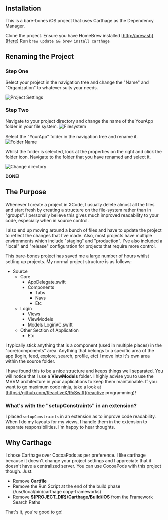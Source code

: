 ## Installation
This is a bare-bones iOS project that uses Carthage as the Dependency Manager.

Clone the project.
Ensure you have HomeBrew installed [http://brew.sh](Here)
Run ```brew update && brew install carthage```

## Renaming the Project

### Step One
Select your project in the navigation tree and change the "Name" and "Organization"
to whatever suits your needs.

![Project Settings](http://i.imgur.com/LrF2hyU.png)

### Step Two
Navigate to your project directory and change the name of the YourApp folder in
your file system.
![Filesystem](http://i.imgur.com/HUQ3LNI.png)

Select the "YourApp" folder in the navigation tree and rename it.
![Folder Name](http://i.imgur.com/wTuLTwZ.png)

Whilst the folder is selected, look at the properties on the right and click the
folder icon. Navigate to the folder that you have renamed and select it.

![Change directory](http://i.imgur.com/gqxRlm2.png)

**DONE!**


## The Purpose
Whenever I create a project in XCode, I usually delete almost all the files and
start fresh by creating a structure on the file-system rather than in "groups".
I personally believe this gives much improved readability to your code, especially
when in source control.

I also end up moving around a bunch of files and have to update the project to
reflect the changes that I've made. Also, most projects have multiple environments
which include "staging" and "production". I've also included a "local" and "release"
configuration for projects that require more control.

This bare-bones project has saved me a large number of hours whilst setting up
projects. My normal project structure is as follows:

- Source
  - Core
    - AppDelegate.swift
    - Components
      - Tabs
      - Navs
      - Etc
  - Login
    - Views
    - ViewModels
    - Models
    LoginVC.swift
  - Other Section of Application
    - Etc

I typically stick anything that is a component (used in multiple places) in the
"core/components" area. Anything that belongs to a specific area of the app
(login, feed, explore, search, profile, etc) I move into it's own area within the
source folder.

I have found this to be a nice structure and keeps things well separated. You will
notice that I use a **ViewModels** folder. I highly advise you to use the MVVM
architecture in your applications to keep them maintainable. If you want to go
maximum code ninja, take a look at [https://github.com/ReactiveX/RxSwift](reactive programming)!


### What's with the "setupConstraints" in an extension?

I placed ```setupConstraints``` in an extension as to improve code readability.
When I do my layouts for my views, I handle them in the extension to separate
responsibilities. I'm happy to hear thoughts.


## Why Carthage
I chose Carthage over CocoaPods as per preference. I like carthage because it
doesn't change your project settings and I appreciate that it doesn't have a
centralized server. You can use CocoaPods with this project though. Just:

- Remove **Cartfile**
- Remove the Run Script at the end of the build phase (/usr/local/bin/carthage copy-frameworks)
- Remove **$(PROJECT_DIR)/Carthage/Build/iOS** from the Framework Search Paths

That's it, you're good to go!
